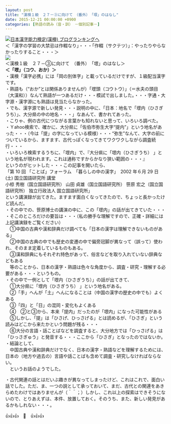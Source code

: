 ```yaml
---
layout: post
title: "漢検１級　２７－③に向けて　（番外）　「堽」のはなし"
date: 2015-12-21 00:00:00 +0900
categories: [熟語の読み（音・訓）　－個別記事－]
---
```


[![](/syuusyuu9701/assets/images/漢検１級-２７－③に向けて-（番外）-「堽」のはなし-br_c_3028_1.gif)](http://blog.with2.net/link.php?1659096:3028 "日本漢字能力検定(漢検) ブログランキングへ")[日本漢字能力検定(漢検) ブログランキングへ](http://blog.with2.net/link.php?1659096:3028)  
＜「漢字の学習の大禁忌は作輟なり」・・・「作輟（サクテツ）」：やったりやらなかったりすること・・・＞  
![](/syuusyuu9701/assets/images/漢検１級-２７－③に向けて-（番外）-「堽」のはなし-ccd5c4ef53cf7ccf3f4e37edf0e86d89.jpg)  
＜漢検１級　２７－③に向けて　（番外）　「堽」のはなし＞  
**＜「堽」（コウ、おか）＞**  
・漢検「漢字必携」には「岡の別体字」と載っているだけですが、１級配当漢字です。  
・熟語も（“おか”とは関係ありませんが）「堽頭（コウトウ）」（＝水夫の頭目（大漢和））なんて熟語が一つあるだけ・・・模試で出しました。・・・字通・大字源・漢字源にも熟語は見当たらなかった。  
・でも、漢字源で新しい発見・・・説明の中に、「日本：地名で「堽内（ひさぎうち）」、大分県の中の地名・・・」なあんて、書かれてあった。  
・こりゃ、例の古代につながる言葉かも知れないと思って、いろいろ調べた。  
・Ｙahoo検索で、確かに、大分県に「佐伯市弥生大字“提内”」という地名があった・・・（今は「提」の字になっている模様）・・・“弥生”なんて、大字の前についているから、ますます、古代っぽくなってきてワクワクしながら調査続行・・・  
・いろいろ検索するうちに、「堽内」で、『大分県に「堽内（ひさぎうち） 」という地名が現われます。これは通称ですからかなり狭い範囲の・・・』  
というのがヒットした・・・この記事を開いたら、  
「第 10 回 「ことば」フォーラム　「暮らしの中の漢字」　2002 年６月 29 日(土) 国立国語研究所 講堂   
小椋 秀樹（国立国語研究所） 山田 貞雄（国立国語研究所） 笹原 宏之（国立国語研究所） 独立行政法人 国立国語研究所」  
という講演録が出てきた。ますます面白くなってきたので、ちょっと長かったけど読んだ。  
・その中での、笹原博士の講演の中に、この「堽内」の話が出てきていた・・・  
・そこのところだけの要旨は・・・（私の勝手な理解ですので、正確・詳細には上記講演録をご覧ください）  
　①中国の古典や漢和辞典だけ調べても「日本の漢字は理解できないものがある」  
　②中国の古典の中でも歴史の変遷の中で偏旁冠脚が異なって（誤って）使われ、そのまま定着しているものもある。  
　③漢和辞典にもそれぞれ特色があって、俗言などを取り入れていない辞典などもある  
　等のことから、日本の漢字・熟語は色々な角度から、調査・研究・理解する必要がある・・・というもの。  
・その中で一例として「堽内（ひさぎうち）」の話が出てきて、  
　①大分県に「堽内（ひさぎうち） 」という地名がある。  
　②「手」へんが「土」へんになることは（中国の漢字の歴史の中でも）よくある　  
　③「四」と「日」の混同・変化もよくある  
　④　②と③から、本来「提内」だったのが「堽内」になった可能性がある  
　⑤しかし、「提」は「ひさげ、ひっさげる」とは読めるが、「ひさぎ」という読みはどこから来たかという問題が残る・・・  
　⑥大分の言語・話ことばなどを調査すると、大分地方では「ひっさげる」は「ひっさぎゅう」と発音する・・・ここから「ひさぎ」となったのではないか。  
・結論として、  
　中国古典や漢和辞典だけでなく、日本の漢字・熟語などを理解するためには、日本の（地方や過去の）言語や話ことばも含めて調査・研究しなければならない。  
　というお話のようでした。  
  
・古代関連の話とはだいぶ趣きが異なってしまったけど、これはこれで、面白い話でした。ただ、ま、一つの説として承っておいて、まだ、古代との関連をあきらめたわけではありませんが（＾＾；）しかし、これ以上の探索はできそうにないので、とりあえずは、本件、放置しておく。そのうち、また、新しい発見があるかもしれない・・・。  
  
👍👍👍　🐑　👍👍👍  
  
  
  